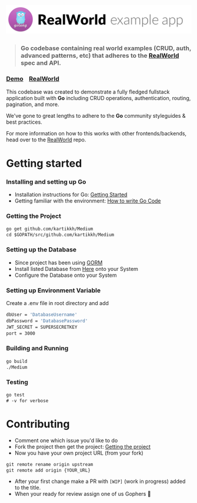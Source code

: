# ![RealWorld Example App](.github/logo.png)

> ### Go codebase containing real world examples (CRUD, auth, advanced patterns, etc) that adheres to the [RealWorld](https://github.com/gothinkster/realworld-example-apps) spec and API.


### [Demo]()&nbsp;&nbsp;&nbsp;&nbsp;[RealWorld](https://github.com/gothinkster/realworld)


This codebase was created to demonstrate a fully fledged fullstack application built with **Go** including CRUD operations, authentication, routing, pagination, and more.

We've gone to great lengths to adhere to the **Go** community styleguides & best practices.

For more information on how to this works with other frontends/backends, head over to the [RealWorld](https://github.com/gothinkster/realworld) repo.



# Getting started

### Installing and setting up Go 
- Installation instructions for Go: [Getting Started](https://golang.org/doc/install)
- Getting familiar with the environment: [How to write Go Code](https://golang.org/doc/code.html)

### Getting the Project
```
go get github.com/kartikkh/Medium
cd $GOPATH/src/github.com/kartikkh/Medium
```

### Setting up the Database 
- Since project has been using  [GORM](http://jinzhu.me/gorm/)  
- Install listed Database from [Here](http://jinzhu.me/gorm/database.html) onto your System
- Configure the Database onto your System

### Setting up Environment Variable
Create a .env file in root directory and add 
```sh
dbUser = 'DatabaseUsername'
dbPassword = 'DatabasePassword'
JWT_SECRET = SUPERSECRETKEY
port = 3000
```

### Building and Running
```
go build
./Medium
```

### Testing 
```
go test
# -v for verbose
```

# Contributing 
- Comment one which issue you'd like to do
- Fork the project then get the project: [Getting the project](#getting-the-project)
- Now you have your own project URL (from your fork)

```
git remote rename origin upstream
git remote add origin {YOUR_URL}
```

- After your first change make a PR with `[WIP]` (work in progress) added to the title. 
- When your ready for review assign one of us Gophers 🐹

